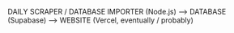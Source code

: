 DAILY SCRAPER / DATABASE IMPORTER (Node.js) --> DATABASE (Supabase) --> WEBSITE (Vercel, eventually / probably)
